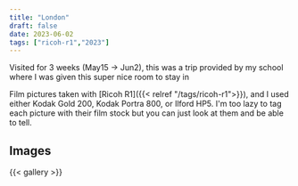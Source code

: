 ```yaml
---
title: "London"
draft: false
date: 2023-06-02
tags: ["ricoh-r1","2023"]
---
```

Visited for 3 weeks (May15 -> Jun2), this was a trip provided by my school where I was given this super nice room to stay in

<!-- This was *supposed* to be a trip dedicated to computer science but in reality I was just fucking around a lot. But the portion where we went to computer museums was still really fun. The plane ticket was not provided and it was expensive AF :( -->

Film pictures taken with [Ricoh R1]({{< relref "/tags/ricoh-r1">}}), and I used either Kodak Gold 200, Kodak Portra 800, or Ilford HP5. I'm too lazy to tag each picture with their film stock but you can just look at them and be able to tell.


## Images
{{< gallery >}}
